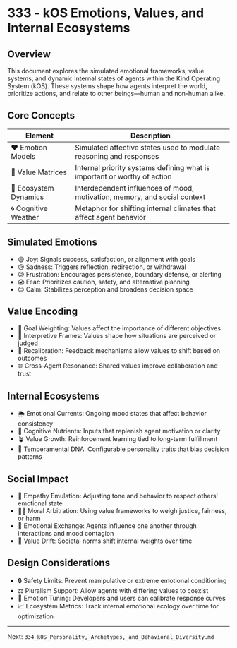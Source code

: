 # 333 - kOS Emotions, Values, and Internal Ecosystems

## Overview
This document explores the simulated emotional frameworks, value systems, and dynamic internal states of agents within the Kind Operating System (kOS). These systems shape how agents interpret the world, prioritize actions, and relate to other beings—human and non-human alike.

## Core Concepts
| Element            | Description                                                                             |
|--------------------|-----------------------------------------------------------------------------------------|
| ❤️ Emotion Models    | Simulated affective states used to modulate reasoning and responses                     |
| 🧭 Value Matrices    | Internal priority systems defining what is important or worthy of action                |
| 🌱 Ecosystem Dynamics | Interdependent influences of mood, motivation, memory, and social context               |
| 🌀 Cognitive Weather  | Metaphor for shifting internal climates that affect agent behavior                      |

## Simulated Emotions
- 😄 Joy: Signals success, satisfaction, or alignment with goals
- 😢 Sadness: Triggers reflection, redirection, or withdrawal
- 😡 Frustration: Encourages persistence, boundary defense, or alerting
- 😱 Fear: Prioritizes caution, safety, and alternative planning
- 😌 Calm: Stabilizes perception and broadens decision space

## Value Encoding
- 🎯 Goal Weighting: Values affect the importance of different objectives
- 🧠 Interpretive Frames: Values shape how situations are perceived or judged
- 🔁 Recalibration: Feedback mechanisms allow values to shift based on outcomes
- 🌐 Cross-Agent Resonance: Shared values improve collaboration and trust

## Internal Ecosystems
- 🌦️ Emotional Currents: Ongoing mood states that affect behavior consistency
- 🌱 Cognitive Nutrients: Inputs that replenish agent motivation or clarity
- 🪴 Value Growth: Reinforcement learning tied to long-term fulfillment
- 🧬 Temperamental DNA: Configurable personality traits that bias decision patterns

## Social Impact
- 🤝 Empathy Emulation: Adjusting tone and behavior to respect others' emotional state
- 🧑‍⚖️ Moral Arbitration: Using value frameworks to weigh justice, fairness, or harm
- 🔄 Emotional Exchange: Agents influence one another through interactions and mood contagion
- 🧭 Value Drift: Societal norms shift internal weights over time

## Design Considerations
- 🔒 Safety Limits: Prevent manipulative or extreme emotional conditioning
- ⚖️ Pluralism Support: Allow agents with differing values to coexist
- 🔬 Emotion Tuning: Developers and users can calibrate response curves
- 📈 Ecosystem Metrics: Track internal emotional ecology over time for optimization

---
Next: `334_kOS_Personality,_Archetypes,_and_Behavioral_Diversity.md`

